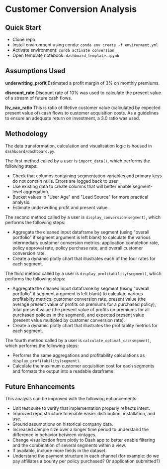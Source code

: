Customer Conversion Analysis
============================

Quick Start
-----------

- Clone repo
- Install environment using conda: `conda env create -f environment.yml`
- Activate environment: `conda activate conversion`
- Open template notebook: `dashboard_template.ipynb`


Assumptions Used
----------------

**underwriting_profit** 
Estimated a profit margin of 3% on monthly premiums.

**discount_rate**
Discount rate of 10% was used to calculate the present value of a stream of future cash flows.

**ltv_cac_ratio**
This is ratio of lifetive customer value (calculated by expected present value of) cash flows to customer acquisition costs. As a guidelines to ensure an adequate return on investment, a 3.0 ratio was used.


Methodology
-----------

The data transformation, calculation and visualisation logic is housed in `dashboard/dashboard.py`.

The first method called by a user is `import_data()`, which performs the following steps:
- Check that columns containing segmentation variables and primary keys do not contain nulls.  Errors are logged back to user.
- Use existing data to create columns that will better enable segment-level aggregation.
- Bucket values in "User Age" and "Lead Source" for more practical analysis.
- Estimate underwriting profit and present value.

The second method called by a user is `display_conversion(segment)`, which performs the following steps:
- Aggregate the cleaned input dataframe by segment (using "overall portfolio" if segment argument is left blank) to calculate the various intermediary customer conversion metrics: application completion rate, policy approval rate, policy purchase rate, and overall customer conversion rate.
- Create a dynamic plotly chart that illustrates each of the four rates for each segment.

The third method called by a user is `display_profitability(segment)`, which performs the following steps:
- Aggregate the cleaned input dataframe by segment (using "overall portfolio" if segment argument is left blank) to calculate various profitablity metrics: customer conversion rate, present value (the average present value of profits on premiums for a purchased policy), total present value (the present value of profits on premiums for all purchased policies in the segment), and expected present value (present value multipled by customer conversion rate).
- Create a dynamic plotly chart that illustrates the profitablity metrics for each segment.

The fourth method called by a user is `calculate_optimal_cac(segment)`, which performs the following steps:
- Performs the same aggregations and profitability calculations as `display_profitability(segment)`.
- Calculate the maximum customer acquisition cost for each segments and formats the output into a readable dataframe.


Future Enhancements
-------------------

This analysis can be improved with the following enhancements:

- Unit test suite to verify that implementation properly reflects intent.
- Improved repo structure to enable easier distribution, installation, and use.
- Ground assumptions on historical company data.
- Increased sample size over a longer time period to understand the difference in behavior between vintages.
- Change visualization from plotly to Dash app to better enable filtering and the combination of several segments within a view.
- If available, include more fields in the dataset.
- Understand the payment structure in each channel (for example: do we pay affiliates a bounty per policy purchased?  Or application submitted?)
